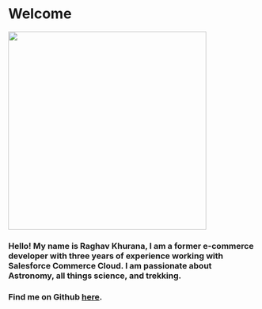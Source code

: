 # Welcome


<img src='https://media.licdn.com/dms/image/C5103AQHyYsUyui2QQg/profile-displayphoto-shrink_800_800/0/1533759731440?e=1700092800&v=beta&t=qeae7W4Qac0rZMnaMipi2TE5XqT9i-SHV7ExHEoKeoY' width="400">

### Hello! My name is Raghav Khurana, I am a former e-commerce developer with three years of experience working with Salesforce Commerce Cloud. I am passionate about Astronomy, all things science, and trekking. 


### Find me on Github <a href='https://github.com/khuranaraghav'> here</a>.
